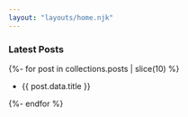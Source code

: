 ```yaml
---
layout: "layouts/home.njk"
---
```


### Latest Posts

{%- for post in collections.posts | slice(10) %}

- {{ post.data.title }}

{%- endfor %}
